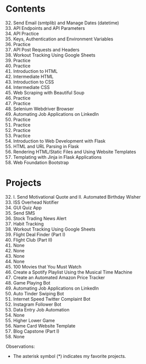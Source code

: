 # Contents

32. Send Email (smtplib) and Manage Dates (datetime)
33. API Endpoints and API Parameters
34. API Practice
35. Keys, Authentication and Environment Variables
36. Practice
37. API Post Requests and Headers
38. Workout Tracking Using Google Sheets
39. Practice
40. Practice
41. Introduction to HTML
42. Intermediate HTML
43. Introduction to CSS
44. Intermediate CSS
45. Web Scraping with Beautiful Soup
46. Practice
47. Practice
48. Selenium Webdriver Browser
49. Automating Job Applications on LinkedIn
50. Practice
51. Practice
52. Practice
53. Practice
54. Introduction to Web Development with Flask
55. HTML and URL Parsing in Flask
56. Rendering HTML/Static Files and Using Website Templates
57. Templating with Jinja in Flask Applications
58. Web Foundation Bootstrap

# Projects

32. I. Send Motivational Quote and II. Automated Birthday Wisher
33. ISS Overhead Notifier
34. GUI Quiz App
35. Send SMS
36. Stock Trading News Alert
37. Habit Tracking
38. Workout Tracking Using Google Sheets
39. Flight Deal Finder (Part I)
40. Flight Club (Part II)
41. None
42. None
43. None
44. None
45. 100 Movies that You Must Watch
46. Create a Spotify Playlist Using the Musical Time Machine
47. Create an Automated Amazon Price Tracker
48. Game Playing Bot
49. Automating Job Applications on LinkedIn
50. Auto Tinder Swiping Bot
51. Internet Speed Twitter Complaint Bot
52. Instagram Follower Bot
53. Data Entry Job Automation
54. None
55. Higher Lower Game
56. Name Card Website Template
57. Blog Capstone (Part I)
58. None

Observations:

- The asterisk symbol (\*) indicates my favorite projects.
